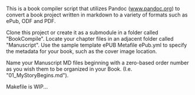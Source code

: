 This is a book compiler script that utilizes Pandoc (www.pandoc.org) to convert a book project written in markdown to a variety of formats such as ePub, ODF and PDF.

Clone this project or create it as a submodule in a folder called "BookCompile". Locate your chapter files in an adjacent folder called "Manuscript". Use the sample template ePUB Metafile ePub.yml to specify the metadata for your book, such as the cover image location.

Name your Manuscript MD files beginning with a zero-based order number as you wish them to be organized in your Book. (I.e. "01_MyStoryBegins.md"). 

Makefile is WIP...